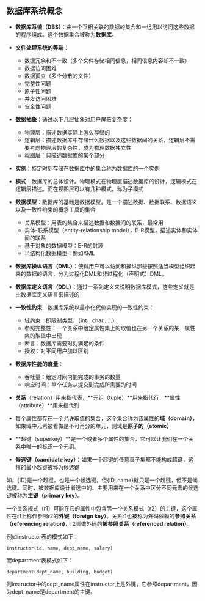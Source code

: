 ## 数据库系统概念

- **数据库系统（DBS）**：由一个互相关联的数据的集合和一组用以访问这些数据的程序组成。这个数据集合被称为**数据库**。
- **文件处理系统的弊端**：
  - 数据冗余和不一致（多个文件存储相同信息，相同信息内容却不一致）
  - 数据访问困难
  - 数据孤立（多个分散的文件）
  - 完整性问题
  - 原子性问题
  - 并发访问困难
  - 安全性问题
- **数据抽象**：通过以下几层抽象对用户屏蔽复杂度：
  - 物理层：描述数据实际上怎么存储的
  - 逻辑层：描述数据库中存储什么数据以及这些数据间的关系，逻辑层不需要考虑物理层的复杂性，成为物理数据独立性
  - 视图层：只描述数据库的某个部分
- **实例**：特定时刻存储在数据库中的集合称为数据库的一个实例
- **模式**：数据库的总体设计。物理模式在物理层描述数据库的设计，逻辑模式在逻辑层描述。而在视图层可以有几种模式，称为子模式
- **数据模型**：数据库的基础是数据模型。是一个描述数据、数据联系、数据语义以及一致性约束的概念工具的集合
  - 关系模型：用表的集合来描述数据和数据间的联系，最常用
  - 实体-联系模型（entity-relationship model），E-R模型，描述实体和实体间的联系
  - 基于对象的数据模型：E-R的封装
  - 半结构化数据模型：例如XML
- **数据库操纵语言（DML）**：使得用户可以访问和操纵那些按照适当模型组织起来的数据的语言，分为过程化DML和非过程化（声明式）DML。
- **数据库定义语言（DDL）**：通过一系列定义来说明数据库模式，这些定义就是由数据库定义语言来描述的
- **一致性约束**：数据库系统以最小化代价实现的一致性约束：
  - 域约束：即限制类型，（int、char……）
  - 参照完整性：一个关系中给定属性集上的取值也在另一个关系的某一属性集的取值中出现
  - 断言：数据库需要时刻满足的条件
  - 授权：对不同用户加以区别
- **数据库性能的度量**：
  - 吞吐量：给定时间内能完成的事务的数量
  - 响应时间：单个任务从提交到完成所需要的时间

- **关系**（relation）用来指代表，**元组（tuple）**用来指代行，**属性（attribute）**用来指代列
- 每个属性都存在一个允许取值的集合，这个集合称为该属性的**域（domain）**，如果域中元素被看做是不可再分的单元，则域是**原子的（atomic）**
- **超键（superkey）**是一个或者多个属性的集合，它可以让我们在一个关系中唯一的标识一个元组。
- **候选键（candidate key）**：如果一个超键的任意真子集都不能构成超键，这样的最小超键被称为候选键

如，{ID}是一个超键，也是一个候选键，但{ID, name}就只是一个超键，但不是候选键。同时，被数据库设计者选中的、主要用来在一个关系中区分不同元素的候选键被称为**主键（primary key）**。

一个关系模式（r1）可能在它的属性中包含另一个关系模式（r2）的主键，这个属性在r1上称作参照r2的**外键（foreign key）**。关系r1也被称为外码依赖的**参照关系（referencing relation)**，r2叫做外码的**被参照关系（referenced relation）**。

例如instructor表的模式如下：

`instructor(id, name, dept_name, salary)`

而department表模式如下：

`department(dept_name, building, budget)`

则instructor中的dept_name属性在instructor上是外键，它参照department，因为dept_name是department的主键。